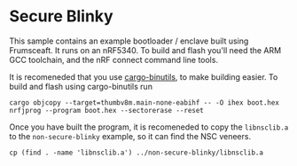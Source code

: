 # Secure Blinky

This sample contains an example bootloader / enclave built using Frumsceaft. It runs on an nRF5340. To build and flash you'll need the ARM GCC toolchain, and the nRF connect command line tools.

It is recomeneded that you use [cargo-binutils](https://github.com/rust-embedded/cargo-binutils), to make building easier. To build and flash using cargo-binutils run

```
cargo objcopy --target=thumbv8m.main-none-eabihf -- -O ihex boot.hex
nrfjprog --program boot.hex --sectorerase --reset
```

Once you have built the program, it is recomeneded to copy the `libnsclib.a` to the `non-secure-blinky` example, so it can find the NSC veneers.

```
cp (find . -name 'libnsclib.a') ../non-secure-blinky/libnsclib.a
```
